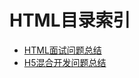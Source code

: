 # HTML目录索引

* [HTML面试问题总结](/WebFront/HTML/HTML面试问题总结.md)
* [H5混合开发问题总结](/WebFront/HTML/H5混合开发问题总结.md)